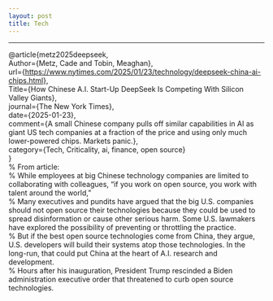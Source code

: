 ```yaml
---
layout: post
title: Tech
---
```


--------------------------------------------------------------------------------

@article{metz2025deepseek,  
  Author={Metz, Cade and Tobin, Meaghan},  
  url={https://www.nytimes.com/2025/01/23/technology/deepseek-china-ai-chips.html},  
  Title={How Chinese A.I. Start-Up DeepSeek Is Competing With Silicon Valley Giants},  
  journal={The New York Times},  
  date={2025-01-23},  
  comment={A small Chinese company pulls off similar capabilities in AI as giant US tech companies at a fraction of the price and using only much lower-powered chips. Markets panic.},  
  category={Tech, Criticality, ai, finance, open source}  
}  
% From article:  
    % While employees at big Chinese technology companies are limited to collaborating with colleagues, “if you work on open source, you work with talent around the world,”  
    % Many executives and pundits have argued that the big U.S. companies should not open source their technologies because they could be used to spread disinformation or cause other serious harm. Some U.S. lawmakers have explored the possibility of preventing or throttling the practice.  
    % But if the best open source technologies come from China, they argue, U.S. developers will build their systems atop those technologies. In the long-run, that could put China at the heart of A.I. research and development.  
    % Hours after his inauguration, President Trump rescinded a Biden administration executive order that threatened to curb open source technologies.  


